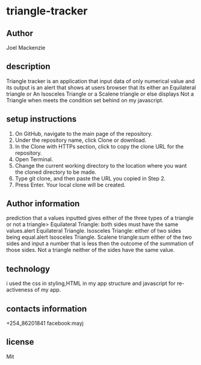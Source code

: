 # triangle-tracker

## Author

Joel Mackenzie

## description

Triangle tracker is an application that input data of only numerical value and its output is an alert that shows at users browser that its either an Equilateral triangle or An Isosceles Triangle or a Scalene triangle or else displays Not a Triangle when meets the condition set behind on my javascript.

## setup instructions
1. On GitHub, navigate to the main page of the repository.
2. Under the repository name, click Clone or download.
3. In the Clone with HTTPs section, click  to copy the clone URL for the repository.
4. Open Terminal.
5. Change the current working directory to the location where you want the cloned directory to be made.
6. Type git clone, and then paste the URL you copied in Step 2.
7. Press Enter. Your local clone will be created.

## Author information

prediction that a values inputted gives either of the three types of a triangle or not a triangle>
Equilateral Triangle:
 both sides must have the  same values.alert Equilateral Triangle.
Isosceles Triangle:
either of two sides being equal.alert Isosceles Triangle.
Scalene triangle:sum either of the two sides and input a number that is less then the outcome of the summation of those sides.
Not a triangle
neither of the sides have the same value.

## technology

i used the css in styling,HTML in my app structure and javascript for re-activeness of my app.

## contacts information

+254_86201841
facebook:mayj

## license

Mit

